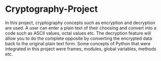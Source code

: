 # Cryptography-Project
In this project, cryptography concepts such as encryption and decryption are used. A user can enter a plain text of their choosing and convert into a code such as ASCII values, octal values etc. The decryption feature will allow you to do the complete opposite by converting the encrypted data back to the original plain text form. Some concepts of Python that were integrated in this project were frames, modules, global variables, methods etc. 
